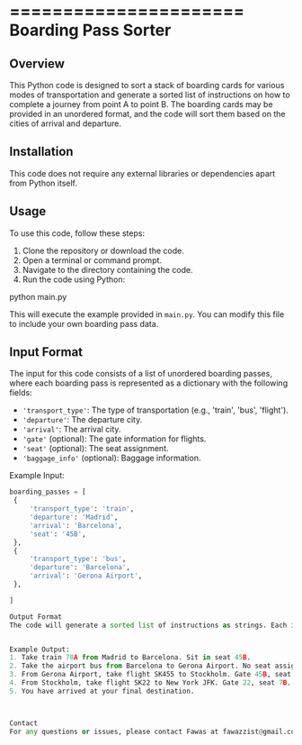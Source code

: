 ======================
Boarding Pass Sorter
======================

Overview
--------

This Python code is designed to sort a stack of boarding cards for various modes of transportation and generate a sorted list of instructions on how to complete a journey from point A to point B. The boarding cards may be provided in an unordered format, and the code will sort them based on the cities of arrival and departure.

Installation
------------

This code does not require any external libraries or dependencies apart from Python itself.

Usage
-----

To use this code, follow these steps:

1. Clone the repository or download the code.
2. Open a terminal or command prompt.
3. Navigate to the directory containing the code.
4. Run the code using Python:

python main.py



This will execute the example provided in `main.py`. You can modify this file to include your own boarding pass data.

Input Format
------------

The input for this code consists of a list of unordered boarding passes, where each boarding pass is represented as a dictionary with the following fields:

- `'transport_type'`: The type of transportation (e.g., 'train', 'bus', 'flight').
- `'departure'`: The departure city.
- `'arrival'`: The arrival city.
- `'gate'` (optional): The gate information for flights.
- `'seat'` (optional): The seat assignment.
- `'baggage_info'` (optional): Baggage information.

Example Input:

```python
boarding_passes = [
 {
     'transport_type': 'train',
     'departure': 'Madrid',
     'arrival': 'Barcelona',
     'seat': '45B',
 },
 {
     'transport_type': 'bus',
     'departure': 'Barcelona',
     'arrival': 'Gerona Airport',
 },

]

Output Format
The code will generate a sorted list of instructions as strings. Each instruction will provide details on how to complete a specific leg of the journey, including transportation type, departure, arrival, gate (if applicable), seat assignment (if applicable), and baggage information (if applicable). The final instruction indicates the arrival at the final destination.


Example Output:
1. Take train 78A from Madrid to Barcelona. Sit in seat 45B.
2. Take the airport bus from Barcelona to Gerona Airport. No seat assignment.
3. From Gerona Airport, take flight SK455 to Stockholm. Gate 45B, seat 3A. Baggage drop at ticket counter 344.
4. From Stockholm, take flight SK22 to New York JFK. Gate 22, seat 7B. Baggage will be automatically transferred from your last leg.
5. You have arrived at your final destination.



Contact
For any questions or issues, please contact Fawas at fawazzist@gmail.com.

